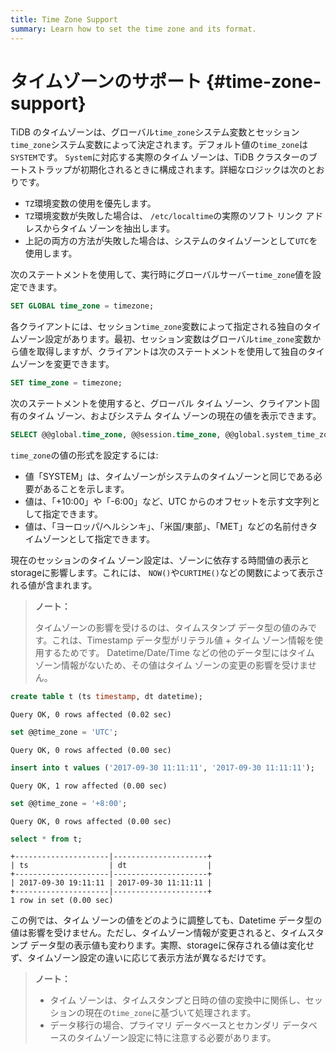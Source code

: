 ```yaml
---
title: Time Zone Support
summary: Learn how to set the time zone and its format.
---
```


# タイムゾーンのサポート {#time-zone-support}

TiDB のタイムゾーンは、グローバル`time_zone`システム変数とセッション`time_zone`システム変数によって決定されます。デフォルト値の`time_zone`は`SYSTEM`です。 `System`に対応する実際のタイム ゾーンは、TiDB クラスターのブートストラップが初期化されるときに構成されます。詳細なロジックは次のとおりです。

-   `TZ`環境変数の使用を優先します。
-   `TZ`環境変数が失敗した場合は、 `/etc/localtime`の実際のソフト リンク アドレスからタイム ゾーンを抽出します。
-   上記の両方の方法が失敗した場合は、システムのタイムゾーンとして`UTC`を使用します。

次のステートメントを使用して、実行時にグローバルサーバー`time_zone`値を設定できます。


```sql
SET GLOBAL time_zone = timezone;
```

各クライアントには、セッション`time_zone`変数によって指定される独自のタイムゾーン設定があります。最初、セッション変数はグローバル`time_zone`変数から値を取得しますが、クライアントは次のステートメントを使用して独自のタイムゾーンを変更できます。


```sql
SET time_zone = timezone;
```

次のステートメントを使用すると、グローバル タイム ゾーン、クライアント固有のタイム ゾーン、およびシステム タイム ゾーンの現在の値を表示できます。


```sql
SELECT @@global.time_zone, @@session.time_zone, @@global.system_time_zone;
```

`time_zone`の値の形式を設定するには:

-   値「SYSTEM」は、タイムゾーンがシステムのタイムゾーンと同じである必要があることを示します。
-   値は、「+10:00」や「-6:00」など、UTC からのオフセットを示す文字列として指定できます。
-   値は、「ヨーロッパ/ヘルシンキ」、「米国/東部」、「MET」などの名前付きタイムゾーンとして指定できます。

現在のセッションのタイム ゾーン設定は、ゾーンに依存する時間値の表示とstorageに影響します。これには、 `NOW()`や`CURTIME()`などの関数によって表示される値が含まれます。

> **ノート：**
>
> タイムゾーンの影響を受けるのは、タイムスタンプ データ型の値のみです。これは、Timestamp データ型がリテラル値 + タイム ゾーン情報を使用するためです。 Datetime/Date/Time などの他のデータ型にはタイム ゾーン情報がないため、その値はタイム ゾーンの変更の影響を受けません。


```sql
create table t (ts timestamp, dt datetime);
```

```
Query OK, 0 rows affected (0.02 sec)
```


```sql
set @@time_zone = 'UTC';
```

```
Query OK, 0 rows affected (0.00 sec)
```


```sql
insert into t values ('2017-09-30 11:11:11', '2017-09-30 11:11:11');
```

```
Query OK, 1 row affected (0.00 sec)
```


```sql
set @@time_zone = '+8:00';
```

```
Query OK, 0 rows affected (0.00 sec)
```


```sql
select * from t;
```

```
+---------------------|---------------------+
| ts                  | dt                  |
+---------------------|---------------------+
| 2017-09-30 19:11:11 | 2017-09-30 11:11:11 |
+---------------------|---------------------+
1 row in set (0.00 sec)
```

この例では、タイム ゾーンの値をどのように調整しても、Datetime データ型の値は影響を受けません。ただし、タイムゾーン情報が変更されると、タイムスタンプ データ型の表示値も変わります。実際、storageに保存される値は変化せず、タイムゾーン設定の違いに応じて表示方法が異なるだけです。

> **ノート：**
>
> -   タイム ゾーンは、タイムスタンプと日時の値の変換中に関係し、セッションの現在の`time_zone`に基づいて処理されます。
> -   データ移行の場合、プライマリ データベースとセカンダリ データベースのタイムゾーン設定に特に注意する必要があります。
